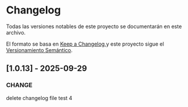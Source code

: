 # Changelog 

Todas las versiones notables de este proyecto se documentarán en este archivo.

El formato se basa en [Keep a Changelog](https://keepachangelog.com/es-ES/1.0.0/),y este proyecto sigue el [Versionamiento Semántico](https://semver.org/lang/es/).


## [1.0.13] - 2025-09-29

### CHANGE

 delete changelog file test 4


